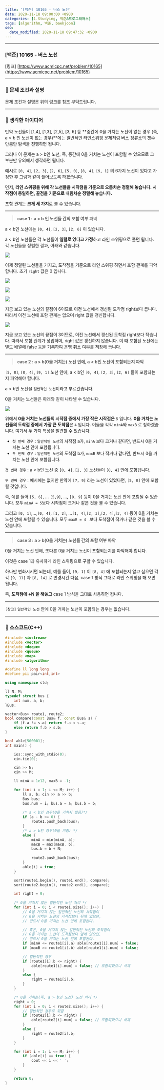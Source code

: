 ```yaml
---
title: '[백준] 10165 - 버스 노선'
date: 2020-11-18 09:00:00 +0900
categories: [1.Studying, 백준&프로그래머스]
tags: [algorithm, 백준, baekjoon]
seo:
  date_modified: 2020-11-18 09:47:32 +0900
---
```




------

### **[백준] 10165 - 버스 노선**

[링크] [https://www.acmicpc.net/problem/10165](https://www.acmicpc.net/problem/10165)

---

### **💎 문제 조건과 설명**

문제 조건과 설명은 위의 링크를 참조 부탁드립니다.

------



### **🚀 생각한 아이디어**

만약 노선들이 [1,4], [1,3], [2,5], [3, 6] 등 **중간에 0을 거치는 노선이 없는 경우 (즉, a > b 인 노선이 없는 경우)**에는 일반적인 라인스위핑 문제처럼 버스 정류소의 갯수만큼만 탐색을 진행하면 됩니다.

그러나 이 문제는 a > b인 노선, 즉, 중간에 0을 거치는 노선이 포함될 수 있으므로 그 부분만 유의해서 생각하면 됩니다.

예시로 `[0, 4]`, `[2, 3]`, `[2, 6]`, `[5, 0]`, `[8, 4]`, `[9, 1]` 의 6가지 노선이 있다고 가정한 후 그림과 같이 풀어보도록 하겠습니다.

먼저, **라인 스위핑을 위해 각 노선들을 시작점을 기준으로 오름차순 정렬해 놓습니다. 시작점이 동일하면, 끝점을 기준으로 내림차순 정렬해 놓습니다.**

포함 관계는 **크게 세 가지**로 볼 수 있습니다.

------



> **case 1 :** **a < b 인 노선들 간의 포함 여부** 파악

a < b인 노선에는 `[0, 4]`, `[2, 3]`, `[2, 6]` 이 있습니다.

a < b인 노선들은 각 노선들이 **일렬로 있다고 가정**하고 라인 스위핑으로 풀면 됩니다. 각 노선들을 정렬한 결과, 아래와 같습니다.

![](https://i.imgur.com/tTL5VzZ.png)

이제 정렬된 노선들을 가지고, 도착점을 기준으로 라인 스위핑 하면서 포함 관계를 파악합니다. 초기 `right` 값은 0 입니다.

![](https://i.imgur.com/JchWXof.png)

![](https://i.imgur.com/dAeORTc.png)

![](https://i.imgur.com/QHyAh5J.png)

지금 보고 있는 노선의 끝점이 6이므로 이전 노선에서 갱신된 도착점 right보다 큽니다. 따라서 이전 노선에 포함 관계는 없으며 right 값을 갱신합니다.



![](https://i.imgur.com/adAGckt.png)

지금 보고 있는 노선의 끝점이 3이므로, 이전 노선에서 갱신된 도착점 right보다 작습니다. 따라서 포함 관계가 성립하며, right 값은 갱신하지 않습니다. 이 때 포함된 노선에는 별도 배열에 false 등을 기록하여 운행 취소 여부를 저장해 둡니다.

------



> **case 2 : a > b(0을 거치는) 노선 안에, a < b인 노선이 포함되는지 파악**

`[5, 0]`, `[8, 4]`, `[9, 1]` 노선 안에, a < b인  `[0, 4]`, `[2, 3]`, `[2, 6]` 들이 포함되는지 파악해야 합니다.

a < b인 노선을 `일반적인 노선`이라고 부르겠습니다.

0을 거치는 노선들은 아래와 같이 나타낼 수 있습니다.

![](https://i.imgur.com/9ozqwB7.png)

 위에서 **0을 거치는 노선들의 시작점 중에서** **가장 작은 시작점은** `5` 입니다.  **0을 거치는 노선들의 도착점 중에서** **가장 큰 도착점**은 `4` 입니다. 이들을 각각 `minA`와 `maxB` 로 칭하겠습니다. 여기서 두 가지 특성을 발견할 수 있습니다.

* `첫 번째 경우` : `일반적인 노선`의 시작점 a가, `minA` 보다 크거나 같다면, 반드시 0을 거치는 노선 안에 포함됩니다.
* `두 번째 경우` : `일반적인 노선`의 도착점 b가, `maxB` 보다 작거나 같다면, 반드시 0을 거치는 노선 안에 포함됩니다.

`첫 번째 경우` : a < b인 노선 중 `[0, 4]`, `[2, 3]` 노선들이 `[8, 4]` 안에 포함됩니다.

`두 번째 경우` : 예시에는 없지만 만약에 `[7, 9]` 라는 노선이 있었다면, `[5, 0]` 안에 포함될 것입니다.

즉, 예를 들어 `[5, 6]`, ... `[5,9]`, ..., `[8, 9]` 등이 0을 거치는 노선 안에 포함될 수 있습니다. 모두 `minA = 5`보다 시작점이 크거나 같은 것을 볼 수 있습니다.

그리고 `[0, 1]`,...,`[0, 4]`, `[1, 2]`, ...`[1, 4]`,`[2, 3]`,`[2, 4]`,`[3, 4]` 등이 0을 거치는 노선 안에 포함될 수 있습니다. 모두 `maxB = 4 ` 보다 도착점이 작거나 같은 것을 볼 수 있습니다.

------

> **case 3 : a > b(0을 거치는) 노선들 간의 포함 여부 파악**

0을 거치는 노선 안에, 또다른 0을 거치는 노선이 포함되는지를 파악해야 합니다.

이것은 case 1과 유사하게 라인 스위핑으로 구할 수 있습니다.

하나만 변화시키면 되는데, 예를 들어, `[9, 1]` 이 `[8, 4]` 에 포함되는지 알고 싶으면 각각 `[9, 11]` 과 `[8, 14]` 로 변경시킨 다음, case 1 방식 그대로 라인 스위핑을 해 보면 됩니다.

즉, **도착점에 +N 을 해놓고** case 1 방식을 그대로 사용하면 됩니다.

------

`[참고]` `일반적인 노선` 안에 0을 거치는 노선이 포함되는 경우는 없습니다.

------

### 📜 **소스코드(C++)** 

```c++
#include <iostream>
#include <vector>
#include <deque>
#include <queue>
#include <map>
#include <algorithm>

#define ll long long
#define pii pair<int,int>

using namespace std;

ll N, M;
typedef struct bus {
	int num, a, b;
}Bus;

vector<Bus> route1, route2;
bool compare(const Bus& f, const Bus& s) {
	if (f.a != s.a) return f.a < s.a;
	else return f.b > s.b;
}

bool able[500001];
int main() {

	ios::sync_with_stdio(0);
	cin.tie(0);

	cin >> N;
	cin >> M;

	ll minA = 1e12, maxB = -1;

	for (int i = 1; i <= M; i++) {
		ll a, b; cin >> a >> b;
		Bus bus;
		bus.num = i; bus.a = a; bus.b = b;
        
		/* a < b인 경우(0을 거치지 않음)*/
		if (a - b <= 0) {
			route1.push_back(bus);
		}
        /* a > b인 경우(0을 거침) */
		else {
			minA = min(minA, a);
			maxB = max(maxB, b);
			bus.b = b + N;
            
			route2.push_back(bus);
		}
		able[i] = true;
	}

	sort(route1.begin(), route1.end(), compare);
	sort(route2.begin(), route2.end(), compare);

	int right = 0;
    
    /* 0을 거치지 않는 일반적인 노선 처리 */
	for (int i = 0; i < route1.size(); i++) {
		// 0을 거치지 않는 일반적인 노선의 시작점이
		// 0을 거치는 노선의 시작점보다 뒤에 있으면,
		// 반드시 0을 거치는 노선 안에 포함된다.

		// 혹은, 0을 거치지 않는 일반적인 노선의 도착점이
		// 0을 거치는 노선의 도착점보다 앞에 있으면,
		// 반드시 0을 거치는 노선 안에 포함된다.
		if (minA <= route1[i].a) able[route1[i].num] = false;
		if (maxB >= route1[i].b) able[route1[i].num] = false;

		// 일반적인 경우
		if (route1[i].b <= right) {
			able[route1[i].num] = false; // 포함되었으니 삭제
		}
		else {
			right = route1[i].b;
		}
	}

	/* 0을 거치는(즉, a > b인 노선) 노선 처리 */
	right = 0;
	for (int i = 0; i < route2.size(); i++) {
		// 일반적인 경우로 취급
		if (route2[i].b <= right) {
			able[route2[i].num] = false; // 포함되었으니 삭제
		}
		else {
			right = route2[i].b;
		}
	}

	for (int i = 1; i <= M; i++) {
		if (able[i] == true) {
			cout << i << ' ';
		}
	}

	return 0;
}
```

